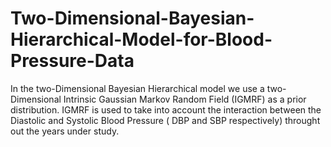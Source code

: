 # Two-Dimensional-Bayesian-Hierarchical-Model-for-Blood-Pressure-Data
In the two-Dimensional Bayesian Hierarchical model we use a two-Dimensional  Intrinsic Gaussian Markov Random Field (IGMRF) as a prior distribution. IGMRF is used to take into account the interaction between the Diastolic and Systolic Blood Pressure ( DBP and SBP respectively) throught out the years under study.  
